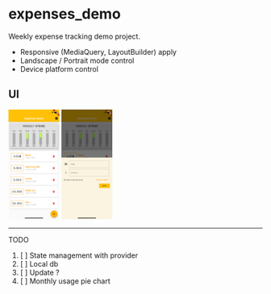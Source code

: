 # expenses_demo

Weekly expense tracking demo project.

- Responsive (MediaQuery, LayoutBuilder) apply
- Landscape / Portrait mode control
- Device platform control

## UI

<div>
<img src='./screenshots/main.png' width="20%" alt='main'> 
<img src='./screenshots/modal.png' width="20%" alt='modal'> 
</div>

---

TODO

1. [ ] State management with provider
2. [ ] Local db
3. [ ] Update ?
4. [ ] Monthly usage pie chart
